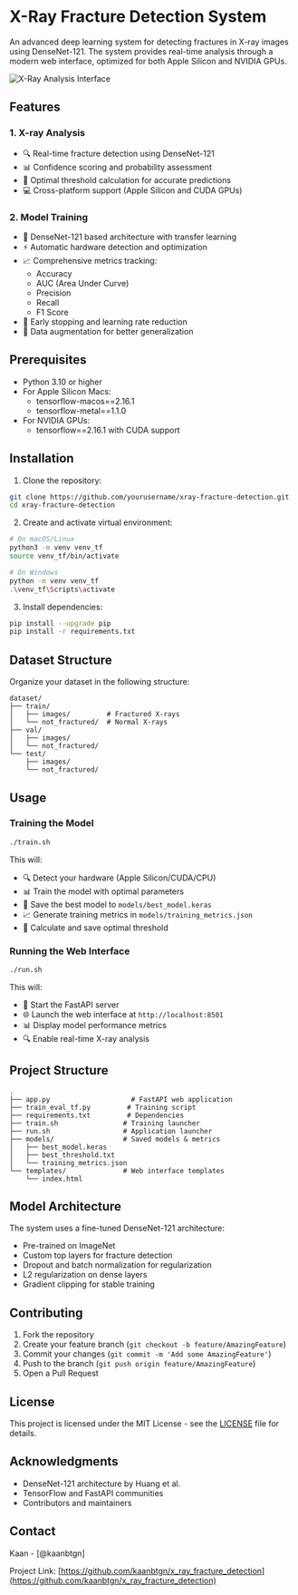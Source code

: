 # X-Ray Fracture Detection System

An advanced deep learning system for detecting fractures in X-ray images using DenseNet-121. The system provides real-time analysis through a modern web interface, optimized for both Apple Silicon and NVIDIA GPUs.

![X-Ray Analysis Interface](docs/interface.png)

## Features

### 1. X-ray Analysis
- 🔍 Real-time fracture detection using DenseNet-121
- 📊 Confidence scoring and probability assessment
- 🎯 Optimal threshold calculation for accurate predictions
- 💻 Cross-platform support (Apple Silicon and CUDA GPUs)

### 2. Model Training
- 🧠 DenseNet-121 based architecture with transfer learning
- ⚡️ Automatic hardware detection and optimization
- 📈 Comprehensive metrics tracking:
  - Accuracy
  - AUC (Area Under Curve)
  - Precision
  - Recall
  - F1 Score
- 🔄 Early stopping and learning rate reduction
- 🔀 Data augmentation for better generalization

## Prerequisites

- Python 3.10 or higher
- For Apple Silicon Macs:
  - tensorflow-macos==2.16.1
  - tensorflow-metal==1.1.0
- For NVIDIA GPUs:
  - tensorflow==2.16.1 with CUDA support

## Installation

1. Clone the repository:
```bash
git clone https://github.com/yourusername/xray-fracture-detection.git
cd xray-fracture-detection
```

2. Create and activate virtual environment:
```bash
# On macOS/Linux
python3 -m venv venv_tf
source venv_tf/bin/activate

# On Windows
python -m venv venv_tf
.\venv_tf\Scripts\activate
```

3. Install dependencies:
```bash
pip install --upgrade pip
pip install -r requirements.txt
```

## Dataset Structure

Organize your dataset in the following structure:
```
dataset/
├── train/
│   ├── images/         # Fractured X-rays
│   └── not_fractured/  # Normal X-rays
├── val/
│   ├── images/
│   └── not_fractured/
└── test/
    ├── images/
    └── not_fractured/
```

## Usage

### Training the Model

```bash
./train.sh
```

This will:
- 🔍 Detect your hardware (Apple Silicon/CUDA/CPU)
- 📊 Train the model with optimal parameters
- 💾 Save the best model to `models/best_model.keras`
- 📈 Generate training metrics in `models/training_metrics.json`
- 🎯 Calculate and save optimal threshold

### Running the Web Interface

```bash
./run.sh
```

This will:
- 🚀 Start the FastAPI server
- 🌐 Launch the web interface at `http://localhost:8501`
- 📊 Display model performance metrics
- 🔍 Enable real-time X-ray analysis

## Project Structure

```
.
├── app.py                    # FastAPI web application
├── train_eval_tf.py         # Training script
├── requirements.txt         # Dependencies
├── train.sh                # Training launcher
├── run.sh                  # Application launcher
├── models/                 # Saved models & metrics
│   ├── best_model.keras
│   ├── best_threshold.txt
│   └── training_metrics.json
└── templates/              # Web interface templates
    └── index.html
```

## Model Architecture

The system uses a fine-tuned DenseNet-121 architecture:
- Pre-trained on ImageNet
- Custom top layers for fracture detection
- Dropout and batch normalization for regularization
- L2 regularization on dense layers
- Gradient clipping for stable training

## Contributing

1. Fork the repository
2. Create your feature branch (`git checkout -b feature/AmazingFeature`)
3. Commit your changes (`git commit -m 'Add some AmazingFeature'`)
4. Push to the branch (`git push origin feature/AmazingFeature`)
5. Open a Pull Request

## License

This project is licensed under the MIT License - see the [LICENSE](LICENSE) file for details.

## Acknowledgments

- DenseNet-121 architecture by Huang et al.
- TensorFlow and FastAPI communities
- Contributors and maintainers

## Contact

Kaan - [@kaanbtgn]

Project Link: [https://github.com/kaanbtgn/x_ray_fracture_detection](https://github.com/kaanbtgn/x_ray_fracture_detection)